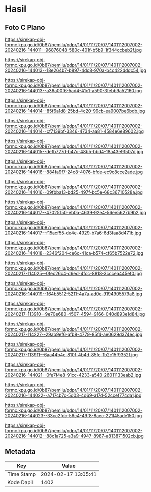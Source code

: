 # Hasil

## Foto C Plano

https://sirekap-obj-formc.kpu.go.id/0b87/pemilu/pdpr/14/01/11/20/07/1401112007002-20240216-144011--96876048-580c-401f-b5b9-1f344ccbeb2f.jpg

https://sirekap-obj-formc.kpu.go.id/0b87/pemilu/pdpr/14/01/11/20/07/1401112007002-20240216-144013--18e264b7-b897-4dc8-970a-b4c422dddc54.jpg

https://sirekap-obj-formc.kpu.go.id/0b87/pemilu/pdpr/14/01/11/20/07/1401112007002-20240216-144013--a36a00f6-5ad4-41c1-a590-3febb9a52160.jpg

https://sirekap-obj-formc.kpu.go.id/0b87/pemilu/pdpr/14/01/11/20/07/1401112007002-20240216-144014--85f6a1d8-25bd-4c20-99cb-ea9007be6bdb.jpg

https://sirekap-obj-formc.kpu.go.id/0b87/pemilu/pdpr/14/01/11/20/07/1401112007002-20240216-144014--cf7139bf-3346-4734-aa81-4584e6e89602.jpg

https://sirekap-obj-formc.kpu.go.id/0b87/pemilu/pdpr/14/01/11/20/07/1401112007002-20240216-144015--defb727d-b47c-48b5-bbd4-18a43e9f507d.jpg

https://sirekap-obj-formc.kpu.go.id/0b87/pemilu/pdpr/14/01/11/20/07/1401112007002-20240216-144016--884fa9f7-24c8-4076-bfde-ec9c8cce2ade.jpg

https://sirekap-obj-formc.kpu.go.id/0b87/pemilu/pdpr/14/01/11/20/07/1401112007002-20240216-144016--09fbba13-bd25-497f-bc5e-68c36710528a.jpg

https://sirekap-obj-formc.kpu.go.id/0b87/pemilu/pdpr/14/01/11/20/07/1401112007002-20240216-144017--47025150-eb0a-4639-92e4-56ee5627b9b2.jpg

https://sirekap-obj-formc.kpu.go.id/0b87/pemilu/pdpr/14/01/11/20/07/1401112007002-20240216-144017--f15acf55-de4e-4929-b7a6-6d3faa8d471b.jpg

https://sirekap-obj-formc.kpu.go.id/0b87/pemilu/pdpr/14/01/11/20/07/1401112007002-20240216-144018--2346f204-ce6c-41ca-b574-cf65b7522e72.jpg

https://sirekap-obj-formc.kpu.go.id/0b87/pemilu/pdpr/14/01/11/20/07/1401112007002-20240217-114025--0fec26c4-d6ed-4fcc-8818-3cccea445ef0.jpg

https://sirekap-obj-formc.kpu.go.id/0b87/pemilu/pdpr/14/01/11/20/07/1401112007002-20240216-144019--164b5512-5211-4a7a-ad0e-9194905579a8.jpg

https://sirekap-obj-formc.kpu.go.id/0b87/pemilu/pdpr/14/01/11/20/07/1401112007002-20240217-113910--9e70e680-4507-4594-9166-040d893e1d84.jpg

https://sirekap-obj-formc.kpu.go.id/0b87/pemilu/pdpr/14/01/11/20/07/1401112007002-20240217-114227--29ab9ef6-afb8-4779-85f4-ae0629d374ec.jpg

https://sirekap-obj-formc.kpu.go.id/0b87/pemilu/pdpr/14/01/11/20/07/1401112007002-20240217-113911--6aa44b4c-810f-4b4d-85fc-1b2c15f9352f.jpg

https://sirekap-obj-formc.kpu.go.id/0b87/pemilu/pdpr/14/01/11/20/07/1401112007002-20240216-144021--0fe7f4e8-91cc-4233-a540-26011133eab2.jpg

https://sirekap-obj-formc.kpu.go.id/0b87/pemilu/pdpr/14/01/11/20/07/1401112007002-20240216-144022--a717cb7c-5d03-4d69-a17d-52ccef774da1.jpg

https://sirekap-obj-formc.kpu.go.id/0b87/pemilu/pdpr/14/01/11/20/07/1401112007002-20240216-144023--33cc2fdc-56c4-49f8-8aec-221f45ade150.jpg

https://sirekap-obj-formc.kpu.go.id/0b87/pemilu/pdpr/14/01/11/20/07/1401112007002-20240216-144012--88c1a725-a3a9-4947-8987-a813871502cb.jpg


## Metadata

| Key        | Value               |
| ---------- | ------------------- |
| Time Stamp | 2024-02-17 13:05:41 |
| Kode Dapil | 1402                |



